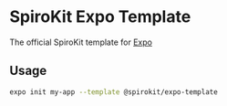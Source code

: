 # SpiroKit Expo Template

The official SpiroKit template for [Expo](https://docs.expo.io/)

## Usage

```sh
expo init my-app --template @spirokit/expo-template
```